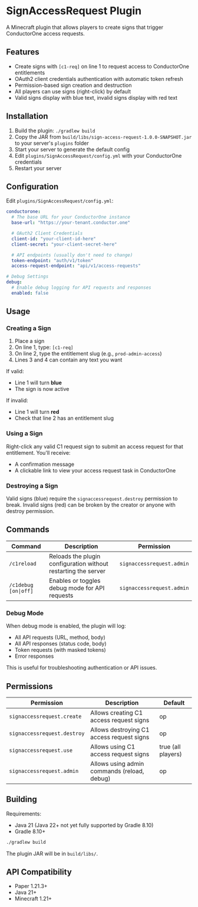 # SignAccessRequest Plugin

A Minecraft plugin that allows players to create signs that trigger ConductorOne access requests.

## Features

- Create signs with `[c1-req]` on line 1 to request access to ConductorOne entitlements
- OAuth2 client credentials authentication with automatic token refresh
- Permission-based sign creation and destruction
- All players can use signs (right-click) by default
- Valid signs display with blue text, invalid signs display with red text

## Installation

1. Build the plugin: `./gradlew build`
2. Copy the JAR from `build/libs/sign-access-request-1.0.0-SNAPSHOT.jar` to your server's `plugins` folder
3. Start your server to generate the default config
4. Edit `plugins/SignAccessRequest/config.yml` with your ConductorOne credentials
5. Restart your server

## Configuration

Edit `plugins/SignAccessRequest/config.yml`:

```yaml
conductorone:
  # The base URL for your ConductorOne instance
  base-url: "https://your-tenant.conductor.one"

  # OAuth2 Client Credentials
  client-id: "your-client-id-here"
  client-secret: "your-client-secret-here"

  # API endpoints (usually don't need to change)
  token-endpoint: "auth/v1/token"
  access-request-endpoint: "api/v1/access-requests"

# Debug Settings
debug:
  # Enable debug logging for API requests and responses
  enabled: false
```

## Usage

### Creating a Sign

1. Place a sign
2. On line 1, type: `[c1-req]`
3. On line 2, type the entitlement slug (e.g., `prod-admin-access`)
4. Lines 3 and 4 can contain any text you want

If valid:
- Line 1 will turn **blue**
- The sign is now active

If invalid:
- Line 1 will turn **red**
- Check that line 2 has an entitlement slug

### Using a Sign

Right-click any valid C1 request sign to submit an access request for that entitlement. You'll receive:
- A confirmation message
- A clickable link to view your access request task in ConductorOne

### Destroying a Sign

Valid signs (blue) require the `signaccessrequest.destroy` permission to break.
Invalid signs (red) can be broken by the creator or anyone with destroy permission.

## Commands

| Command | Description | Permission |
|---------|-------------|------------|
| `/c1reload` | Reloads the plugin configuration without restarting the server | `signaccessrequest.admin` |
| `/c1debug [on\|off]` | Enables or toggles debug mode for API requests | `signaccessrequest.admin` |

### Debug Mode

When debug mode is enabled, the plugin will log:
- All API requests (URL, method, body)
- All API responses (status code, body)
- Token requests (with masked tokens)
- Error responses

This is useful for troubleshooting authentication or API issues.

## Permissions

| Permission | Description | Default |
|------------|-------------|---------|
| `signaccessrequest.create` | Allows creating C1 access request signs | op |
| `signaccessrequest.destroy` | Allows destroying C1 access request signs | op |
| `signaccessrequest.use` | Allows using C1 access request signs | true (all players) |
| `signaccessrequest.admin` | Allows using admin commands (reload, debug) | op |

## Building

Requirements:
- Java 21 (Java 22+ not yet fully supported by Gradle 8.10)
- Gradle 8.10+

```bash
./gradlew build
```

The plugin JAR will be in `build/libs/`.

## API Compatibility

- Paper 1.21.3+
- Java 21+
- Minecraft 1.21+
